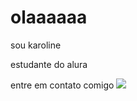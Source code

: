 # olaaaaaa
sou karoline 

estudante do alura

entre em contato comigo 
![](https://media1.tenor.com/m/VMpOxDqPGjIAAAAd/annoyed-angry.gif) 
